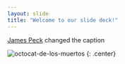```yaml
---
layout: slide
title: "Welcome to our slide deck!"
---
```


[James Peck](https://github.com/JamesPeck) changed the caption

![octocat-de-los-muertos](https://octodex.github.com/images/octocat-de-los-muertos.jpg)
{: .center}
